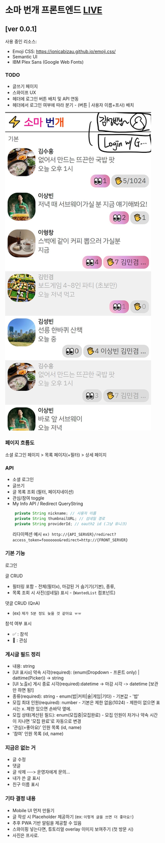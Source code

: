 # 소마 번개 프론트엔드 [LIVE](https://unique-tartufo-15163a.netlify.app/)

## [ver 0.0.1]

사용 중인 리소스:

- Emoji CSS: https://ionicabizau.github.io/emoji.css/
- Semantic UI
- IBM Plex Sans (Google Web Fonts)

### TODO

- 글쓰기 페이지
- 스와이프 UX
- 헤더에 로그인 버튼 배치 및 API 연동
- 헤더에서 로그인 여부에 따라 분기 - (버튼 | 사용자 이름+프사) 배치

![](https://github.com/soma-miniproject22/lightening-frontend/blob/main/docs/assets/header_user_ui.jpg)

### 페이지 흐름도

소셜 로그인 페이지 > 목록 페이지(+필터) > 상세 페이지

### API

- 소셜 로그인
- 글쓰기
- 글 목록 조회 (필터, 페이지네이션)
- 관심/참여 toggle
- My Info API / Redirect QueryString
  ```java
   private String nickname; // 사용자 이름
   private String thumbnailURL; // 섬네일 경로
   private String providerId; // oauth2 id (그냥 유니크)
  ```
  리다이렉션 예시
  `ex) http://{API_SERVER}/redirect?access_token=fooooooo&redirect=http://{FRONT_SERVER}`

### 기본 기능

로그인

글 CRUD

- 필터링 포함 - 전체(필터x), 마감된 거 숨기기(기본), 종류,
- 목록 조회 시 사진(섬네일) 표시 - (`WantedList` 컴포넌트)

댓글 CRUD (QnA)

- (ex) `제가 5분 정도 늦을 것 같아요 ㅠㅠ`

참석 여부 표시

- :white_check_mark: : 참석
- :eyes: : 관심

### 게시글 필드 정리

- 내용: string
- [UI 표시o] 약속 시각(required): (enum(Dropdown - 프론트 only) | dattime(Picker)) -> string
- [UI 노출x] 게시 종료 시각(required):datetime -> 마감 시각 -> datetime [보관만 하면 됨!]
- 종류(required): string - enum(밥|커피|술|게임|기타) - 기본값 - '밥'
- 모집 최대 인원(required): number - 기본은 제한 없음(1024) - 제한이 없으면 표시는 x. 제한 있으면 손바닥 옆에.
- 모집 상태(계산된 필드): enum(모집중|모집완료) - 모집 인원이 차거나 약속 시간이 지나면 '모집 완료'로 자동으로 변경
- '관심(=좋아요)' 인원 목록 (id, name)
- '참여' 인원 목록 (id, name)

### 지금은 없는 거

- 글 수정
- 댓글
- 글 삭제 ---> 운영자에게 문의...
- 내가 쓴 글 표시
- 친구 이름 표시

### 기타 결정 내용

- Mobile UI 먼저 만들기
- 글 작성 시 Placeholder 제공하기 (ex: `이렇게 글을 쓰면 더 좋아요!`)
- 추후 PWA 기반 알림을 제공할 수 있음
- 스와이핑 넣는다면, 튜토리얼 overlay 이미지 보여주기 (첫 방문 시)
- 사진은 프사로.
